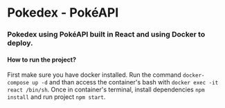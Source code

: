 # Pokedex - PokéAPI

### Pokedex using PokéAPI built in React and using Docker to deploy. 

#### How to run the project?
First make sure you have docker installed. Run the command `docker-compose up -d` and than access the container's bash with `docker exec -it react /bin/sh`. Once in container's terminal, install dependencies `npm install` and run project `npm start`.